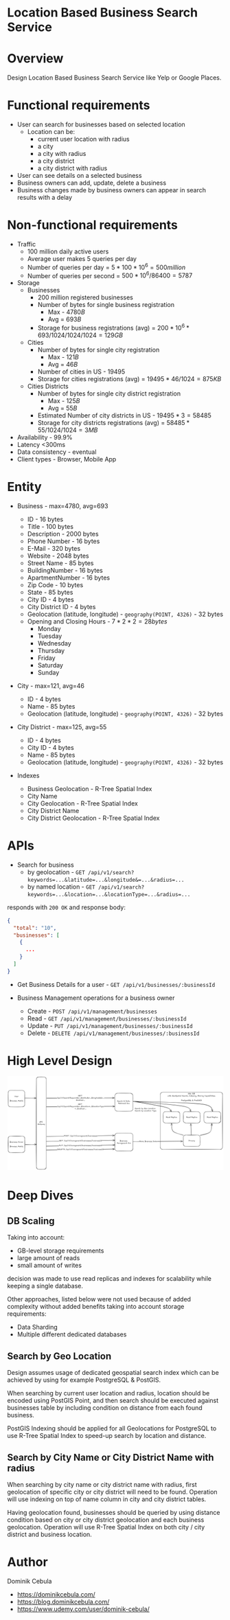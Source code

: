 # Location Based Business Search Service

# Overview

Design Location Based Business Search Service like Yelp or Google Places.

# Functional requirements

* User can search for businesses based on selected location
    * Location can be:
        * current user location with radius
        * a city
        * a city with radius
        * a city district
        * a city district with radius
* User can see details on a selected business
* Business owners can add, update, delete a business
* Business changes made by business owners can appear in search results with a delay

# Non-functional requirements

* Traffic
    * 100 million daily active users
    * Average user makes 5 queries per day
    * Number of queries per day = $`5 * 100*10^6 = 500 million`$
    * Number of queries per second = $`500*10^6 / 86400 = 5787`$
* Storage
    * Businesses
        * 200 million registered businesses
        * Number of bytes for single business registration
            * Max - $`4780B`$
            * Avg = $`693B`$
        * Storage for business registrations (avg) = $`200*10^6 * 693 /1024/1024/1024 = 129GB`$
    * Cities
        * Number of bytes for single city registration
            * Max - $`121B`$
            * Avg = $`46B`$
        * Number of cities in US - $`19495`$
        * Storage for cities registrations (avg) = $`19495 * 46 /1024 = 875KB`$
    * Cities Districts
        * Number of bytes for single city district registration
            * Max - $`125B`$
            * Avg = $`55B`$
        * Estimated Number of city districts in US - $`19495 * 3 = 58485`$
        * Storage for city districts registrations (avg) = $`58485 * 55 /1024/1024 = 3MB`$
* Availability - 99.9%
* Latency <300ms
* Data consistency - eventual
* Client types - Browser, Mobile App

# Entity

* Business - max=4780, avg=693
    * ID - 16 bytes
    * Title - 100 bytes
    * Description - 2000 bytes
    * Phone Number - 16 bytes
    * E-Mail - 320 bytes
    * Website - 2048 bytes
    * Street Name - 85 bytes
    * BuildingNumber - 16 bytes
    * ApartmentNumber - 16 bytes
    * Zip Code - 10 bytes
    * State - 85 bytes
    * City ID - 4 bytes
    * City District ID - 4 bytes
    * Geolocation (latitude, longitude) - `geography(POINT, 4326)` - 32 bytes
    * Opening and Closing Hours - $`7 * 2 * 2 = 28 bytes`$
        * Monday
        * Tuesday
        * Wednesday
        * Thursday
        * Friday
        * Saturday
        * Sunday

* City - max=121, avg=46
    * ID - 4 bytes
    * Name - 85 bytes
    * Geolocation (latitude, longitude) - `geography(POINT, 4326)` - 32 bytes

* City District - max=125, avg=55
    * ID - 4 bytes
    * City ID - 4 bytes
    * Name - 85 bytes
    * Geolocation (latitude, longitude) - `geography(POINT, 4326)` - 32 bytes

* Indexes
    * Business Geolocation - R-Tree Spatial Index
    * City Name
    * City Geolocation - R-Tree Spatial Index
    * City District Name
    * City District Geolocation - R-Tree Spatial Index

# APIs

* Search for business
    * by geolocation - `GET /api/v1/search?keywords=...&latitude=...&longitude&=...&radius=...`
    * by named location - `GET /api/v1/search?keywords=...&location=...&locationType=...&radius=...`

responds with `200 OK` and response body:

```json
{
  "total": "10",
  "businesses": [
    {
      ...
    }
  ]
}
```

* Get Business Details for a user - `GET /api/v1/businesses/:businessId`

* Business Management operations for a business owner
    * Create - `POST /api/v1/management/businesses`
    * Read - `GET /api/v1/management/businesses/:businessId`
    * Update - `PUT /api/v1/management/businesses/:businessId`
    * Delete - `DELETE /api/v1/management/businesses/:businessId`

# High Level Design

![diagram.png](diagram.png)

# Deep Dives

## DB Scaling

Taking into account:

* GB-level storage requirements
* large amount of reads
* small amount of writes

decision was made to use read replicas and indexes for scalability while keeping a single database.

Other approaches, listed below were not used because of added complexity without added benefits taking into account
storage requirements:

* Data Sharding
* Multiple different dedicated databases

## Search by Geo Location

Design assumes usage of dedicated geospatial search index which can be achieved by using for example PostgreSQL &
PostGIS.

When searching by current user location and radius, location should be encoded using PostGIS Point, and then search
should be executed against businesses table by including condition on distance from each found business.

PostGIS Indexing should be applied for all Geolocations for PostgreSQL to use R-Tree Spatial Index to speed-up search by
location and distance.

## Search by City Name or City District Name with radius

When searching by city name or city district name with radius, first geolocation of specific city or city district will
need to be found. Operation will use indexing on top of name column in city and city district tables.

Having geolocation found, businesses should be queried by using distance condition based on city or city district
geolocation and each business geolocation. Operation will use R-Tree Spatial Index on both city / city district and
business location.

# Author

Dominik Cebula

* https://dominikcebula.com/
* https://blog.dominikcebula.com/
* https://www.udemy.com/user/dominik-cebula/

